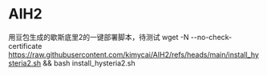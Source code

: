 # AIH2
用豆包生成的歇斯底里2的一键部署脚本，待测试
wget -N --no-check-certificate https://raw.githubusercontent.com/kimycai/AIH2/refs/heads/main/install_hysteria2.sh && bash install_hysteria2.sh
